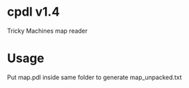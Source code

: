 # cpdl v1.4
Tricky Machines map reader

# Usage
Put map.pdl inside same folder to generate map_unpacked.txt
